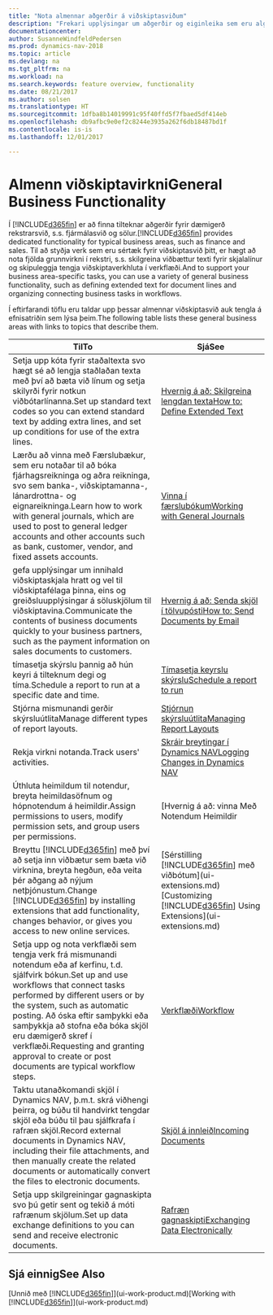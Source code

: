 ```yaml
---
title: "Nota almennar aðgerðir á viðskiptasviðum"
description: "Frekari upplýsingar um aðgerðir og eiginleika sem eru algengir á viðskiptasviðum í Dynamics NAV."
documentationcenter: 
author: SusanneWindfeldPedersen
ms.prod: dynamics-nav-2018
ms.topic: article
ms.devlang: na
ms.tgt_pltfrm: na
ms.workload: na
ms.search.keywords: feature overview, functionality
ms.date: 08/21/2017
ms.author: solsen
ms.translationtype: HT
ms.sourcegitcommit: 1dfba8b14019991c95f40ffd5f7fbaed5df414eb
ms.openlocfilehash: db9afbc9e0ef2c8244e3935a262f6db18487bd1f
ms.contentlocale: is-is
ms.lasthandoff: 12/01/2017

---
```

# <a name="general-business-functionality"></a><span data-ttu-id="1f310-103">Almenn viðskiptavirkni</span><span class="sxs-lookup"><span data-stu-id="1f310-103">General Business Functionality</span></span>
<span data-ttu-id="1f310-104">Í [!INCLUDE[d365fin](includes/d365fin_md.md)] er að finna tilteknar aðgerðir fyrir dæmigerð rekstrarsvið, s.s. fjármálasvið og sölur.</span><span class="sxs-lookup"><span data-stu-id="1f310-104">[!INCLUDE[d365fin](includes/d365fin_md.md)] provides dedicated functionality for typical business areas, such as finance and sales.</span></span> <span data-ttu-id="1f310-105">Til að styðja verk sem eru sértæk fyrir viðskiptasvið þitt, er hægt að nota fjölda grunnvirkni í rekstri, s.s. skilgreina viðbættur texti fyrir skjalalínur og skipuleggja tengja viðskiptaverkhluta í verkflæði.</span><span class="sxs-lookup"><span data-stu-id="1f310-105">And to support your business area-specific tasks, you can use a variety of general business functionality, such as defining extended text for document lines and organizing connecting business tasks in workflows.</span></span>

<span data-ttu-id="1f310-106">Í eftirfarandi töflu eru taldar upp þessar almennar viðskiptasvið auk tengla á efnisatriðin sem lýsa þeim.</span><span class="sxs-lookup"><span data-stu-id="1f310-106">The following table lists these general business areas with links to topics that describe them.</span></span>

| <span data-ttu-id="1f310-107">Til</span><span class="sxs-lookup"><span data-stu-id="1f310-107">To</span></span> | <span data-ttu-id="1f310-108">Sjá</span><span class="sxs-lookup"><span data-stu-id="1f310-108">See</span></span> |
| --- | --- |
| <span data-ttu-id="1f310-109">Setja upp kóta fyrir staðaltexta svo hægt sé að lengja staðlaðan texta með því að bæta við línum og setja skilyrði fyrir notkun viðbótarlínanna.</span><span class="sxs-lookup"><span data-stu-id="1f310-109">Set up standard text codes so you can extend standard text by adding extra lines, and set up conditions for use of the extra lines.</span></span> |[<span data-ttu-id="1f310-110">Hvernig á að: Skilgreina lengdan texta</span><span class="sxs-lookup"><span data-stu-id="1f310-110">How to: Define Extended Text</span></span>](ui-how-define-ext-text.md) |
| <span data-ttu-id="1f310-111">Lærðu að vinna með Færslubækur, sem eru notaðar til að bóka fjárhagsreikninga og aðra reikninga, svo sem banka-, viðskiptamanna-, lánardrottna- og eignareikninga.</span><span class="sxs-lookup"><span data-stu-id="1f310-111">Learn how to work with general journals, which are used to post to general ledger accounts and other accounts such as bank, customer, vendor, and fixed assets accounts.</span></span> |[<span data-ttu-id="1f310-112">Vinna í færslubókum</span><span class="sxs-lookup"><span data-stu-id="1f310-112">Working with General Journals</span></span>](ui-work-general-journals.md) |
| <span data-ttu-id="1f310-113">gefa upplýsingar um innihald viðskiptaskjala hratt og vel til viðskiptafélaga þinna, eins og greiðsluupplýsingar á söluskjölum til viðskiptavina.</span><span class="sxs-lookup"><span data-stu-id="1f310-113">Communicate the contents of business documents quickly to your business partners, such as the payment information on sales documents to customers.</span></span> |[<span data-ttu-id="1f310-114">Hvernig á að: Senda skjöl í tölvupósti</span><span class="sxs-lookup"><span data-stu-id="1f310-114">How to: Send Documents by Email</span></span>](ui-how-send-documents-email.md) |
| <span data-ttu-id="1f310-115">tímasetja skýrslu þannig að hún keyri á tilteknum degi og tíma.</span><span class="sxs-lookup"><span data-stu-id="1f310-115">Schedule a report to run at a specific date and time.</span></span> |[<span data-ttu-id="1f310-116">Tímasetja keyrslu skýrslu</span><span class="sxs-lookup"><span data-stu-id="1f310-116">Schedule a report to run</span></span>](ui-work-report.md#ScheduleReport) |
| <span data-ttu-id="1f310-117">Stjórna mismunandi gerðir skýrsluútlita</span><span class="sxs-lookup"><span data-stu-id="1f310-117">Manage different types of report layouts.</span></span> |[<span data-ttu-id="1f310-118">Stjórnun skýrsluútlita</span><span class="sxs-lookup"><span data-stu-id="1f310-118">Managing Report Layouts</span></span>](ui-manage-report-layouts.md) |
| <span data-ttu-id="1f310-119">Rekja virkni notanda.</span><span class="sxs-lookup"><span data-stu-id="1f310-119">Track users' activities.</span></span>|[<span data-ttu-id="1f310-120">Skráir breytingar í Dynamics NAV</span><span class="sxs-lookup"><span data-stu-id="1f310-120">Logging Changes in Dynamics NAV</span></span>](across-log-changes.md)|
|<span data-ttu-id="1f310-121">Úthluta heimildum til notendur, breyta heimildasöfnum og hópnotendum á heimildir.</span><span class="sxs-lookup"><span data-stu-id="1f310-121">Assign permissions to users, modify permission sets, and group users per permissions.</span></span>|[<span data-ttu-id="1f310-122">Hvernig á að: vinna Með Notendum Heimildir | Vöruhúsaskjölum Microsoft</span><span class="sxs-lookup"><span data-stu-id="1f310-122">How to: Manage Users and Permissions</span></span>](ui-how-users-permissions.md)|
| <span data-ttu-id="1f310-123">Breyttu [!INCLUDE[d365fin](includes/d365fin_md.md)] með því að setja inn viðbætur sem bæta við virknina, breyta hegðun, eða veita þér aðgang að nýjum netþjónustum.</span><span class="sxs-lookup"><span data-stu-id="1f310-123">Change [!INCLUDE[d365fin](includes/d365fin_md.md)] by installing extensions that add functionality, changes behavior, or gives you access to new online services.</span></span> |<span data-ttu-id="1f310-124">[Sérstilling [!INCLUDE[d365fin](includes/d365fin_md.md)] með viðbótum](ui-extensions.md)</span><span class="sxs-lookup"><span data-stu-id="1f310-124">[Customizing [!INCLUDE[d365fin](includes/d365fin_md.md)] Using Extensions](ui-extensions.md)</span></span> |
|<span data-ttu-id="1f310-125">Setja upp og nota verkflæði sem tengja verk frá mismunandi notendum eða af kerfinu, t.d. sjálfvirk bókun.</span><span class="sxs-lookup"><span data-stu-id="1f310-125">Set up and use workflows that connect tasks performed by different users or by the system, such as automatic posting.</span></span> <span data-ttu-id="1f310-126">Að óska eftir samþykki eða samþykkja að stofna eða bóka skjöl eru dæmigerð skref í verkflæði.</span><span class="sxs-lookup"><span data-stu-id="1f310-126">Requesting and granting approval to create or post documents are typical workflow steps.</span></span>|[<span data-ttu-id="1f310-127">Verkflæði</span><span class="sxs-lookup"><span data-stu-id="1f310-127">Workflow</span></span>](across-workflow.md)|
|<span data-ttu-id="1f310-128">Taktu utanaðkomandi skjöl í Dynamics NAV, þ.m.t. skrá viðhengi þeirra, og búðu til handvirkt tengdar skjöl eða búðu til þau sjálfkrafa í rafræn skjöl.</span><span class="sxs-lookup"><span data-stu-id="1f310-128">Record external documents in Dynamics NAV, including their file attachments, and then manually create the related documents or automatically convert the files to electronic documents.</span></span>|[<span data-ttu-id="1f310-129">Skjöl á innleið</span><span class="sxs-lookup"><span data-stu-id="1f310-129">Incoming Documents</span></span>](across-income-documents.md)|
| <span data-ttu-id="1f310-130">Setja upp skilgreiningar gagnaskipta svo þú getir sent og tekið á móti rafrænum skjölum.</span><span class="sxs-lookup"><span data-stu-id="1f310-130">Set up data exchange definitions to you can send and receive electronic documents.</span></span> |[<span data-ttu-id="1f310-131">Rafræn gagnaskipti</span><span class="sxs-lookup"><span data-stu-id="1f310-131">Exchanging Data Electronically</span></span>](across-data-exchange.md) |

## <a name="see-also"></a><span data-ttu-id="1f310-132">Sjá einnig</span><span class="sxs-lookup"><span data-stu-id="1f310-132">See Also</span></span>
<span data-ttu-id="1f310-133">[Unnið með [!INCLUDE[d365fin](includes/d365fin_md.md)]](ui-work-product.md)</span><span class="sxs-lookup"><span data-stu-id="1f310-133">[Working with [!INCLUDE[d365fin](includes/d365fin_md.md)]](ui-work-product.md)</span></span>

